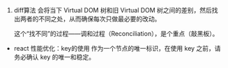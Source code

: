 1. diff算法
   会将当下 Virtual DOM 树和旧 Virtual DOM 树之间的差别，然后找出两者的不同之处，从而确保每次只做最必要的改动。

   这个“找不同”的过程——调和过程（Reconciliation），是个重点（敲黑板）。

- react 性能优化：key的使用
   作为一个节点的唯一标识，在使用 key 之前，请务必确认 key 的唯一和稳定。
